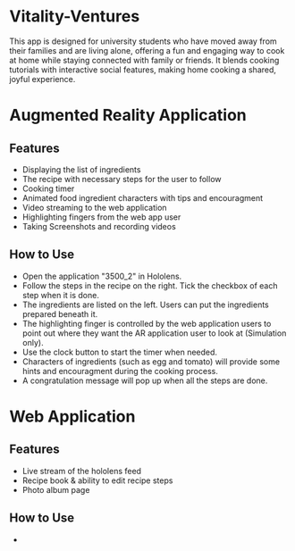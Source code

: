 # Vitality-Ventures
This app is designed for university students who have moved away from their families and are living alone, offering a fun and engaging way to cook at home while staying connected with family or friends. It blends cooking tutorials with interactive social features, making home cooking a shared, joyful experience.

# Augmented Reality Application
## Features
- Displaying the list of ingredients
- The recipe with necessary steps for the user to follow
- Cooking timer
- Animated food ingredient characters with tips and encouragment
- Video streaming to the web application
- Highlighting fingers from the web app user
- Taking Screenshots and recording videos

## How to Use
- Open the application "3500_2" in Hololens.
- Follow the steps in the recipe on the right. Tick the checkbox of each step when it is done.
- The ingredients are listed on the left. Users can put the ingredients prepared beneath it.
- The highlighting finger is controlled by the web application users to point out where they want the AR application user to look at (Simulation only).
- Use the clock button to start the timer when needed.
- Characters of ingredients (such as egg and tomato) will provide some hints and encouragment during the cooking process.
- A congratulation message will pop up when all the steps are done.

# Web Application
## Features
- Live stream of the hololens feed 
- Recipe book & ability to edit recipe steps
- Photo album page
## How to Use
-
